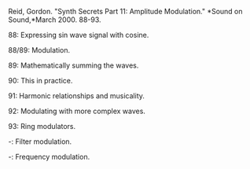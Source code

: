 Reid, Gordon. "Synth Secrets Part 11: Amplitude Modulation." *Sound on Sound,*March 2000. 88-93.  

88: Expressing sin wave signal with cosine.  

88/89: Modulation.  

89: Mathematically summing the waves.  

90: This in practice.  

91: Harmonic relationships and musicality.  

92: Modulating with more complex waves.  

93: Ring modulators.  

-: Filter modulation.  

-: Frequency modulation.  
